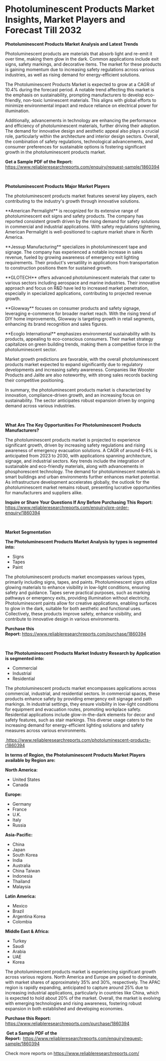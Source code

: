 <p><h1>Photoluminescent Products Market Insights, Market Players and Forecast Till 2032</h1></p><p><strong>Photoluminescent Products Market Analysis and Latest Trends</strong></p>
<p><p>Photoluminescent products are materials that absorb light and re-emit it over time, making them glow in the dark. Common applications include exit signs, safety markings, and decorative items. The market for these products is gaining momentum due to increasing safety regulations across various industries, as well as rising demand for energy-efficient solutions.</p><p>The Photoluminescent Products Market is expected to grow at a CAGR of 10.4% during the forecast period. A notable trend affecting this market is the emphasis on sustainability, prompting manufacturers to develop eco-friendly, non-toxic luminescent materials. This aligns with global efforts to minimize environmental impact and reduce reliance on electrical power for illumination.</p><p>Additionally, advancements in technology are enhancing the performance and efficiency of photoluminescent materials, further driving their adoption. The demand for innovative design and aesthetic appeal also plays a crucial role, particularly within the architecture and interior design sectors. Overall, the combination of safety regulations, technological advancements, and consumer preferences for sustainable options is fostering significant growth in the photoluminescent products market.</p></p>
<p><strong>Get a Sample PDF of the Report:&nbsp;</strong> <a href="https://www.reliableresearchreports.com/enquiry/request-sample/1860394?utm_campaign=2283&utm_medium=2&utm_source=Github&utm_content=ia&utm_term=02042025&utm_id=photoluminescent-products">https://www.reliableresearchreports.com/enquiry/request-sample/1860394</a></p>
<p>&nbsp;</p>
<p><strong>Photoluminescent Products Major Market Players</strong></p>
<p><p>The photoluminescent products market features several key players, each contributing to the industry's growth through innovative solutions. </p><p>**American Permalight** is recognized for its extensive range of photoluminescent exit signs and safety products. The company has reported consistent growth driven by the rising demand for safety solutions in commercial and industrial applications. With safety regulations tightening, American Permalight is well-positioned to capture market share in North America.</p><p>**Jessup Manufacturing** specializes in photoluminescent tape and signage. The company has experienced a notable increase in sales revenue, fueled by growing awareness of emergency exit lighting requirements. Their product's versatility in applications from transportation to construction positions them for sustained growth.</p><p>**GLOTECH** offers advanced photoluminescent materials that cater to various sectors including aerospace and marine industries. Their innovative approach and focus on R&D have led to increased market penetration, especially in specialized applications, contributing to projected revenue growth.</p><p>**Glowway** focuses on consumer products and safety signage, leveraging e-commerce for broader market reach. With the rising trend of DIY home improvements, Glowway is targeting growth in retail segments, enhancing its brand recognition and sales figures.</p><p>**Ecoglo International** emphasizes environmental sustainability with its products, appealing to eco-conscious consumers. Their market strategy capitalizes on green building trends, making them a competitive force in the photoluminescent sector.</p><p>Market growth predictions are favorable, with the overall photoluminescent products market expected to expand significantly due to regulatory developments and increasing safety awareness. Companies like Wooster Products and Jalite are also noteworthy, with strong sales records backing their competitive positioning.</p><p>In summary, the photoluminescent products market is characterized by innovation, compliance-driven growth, and an increasing focus on sustainability. The sector anticipates robust expansion driven by ongoing demand across various industries.</p></p>
<p>&nbsp;</p>
<p><strong>What Are The Key Opportunities For Photoluminescent Products Manufacturers?</strong></p>
<p><p>The photoluminescent products market is projected to experience significant growth, driven by increasing safety regulations and rising awareness of emergency evacuation solutions. A CAGR of around 6-8% is anticipated from 2023 to 2030, with applications spanning architecture, signage, and industrial sectors. Key trends include the integration of sustainable and eco-friendly materials, along with advancements in phosphorescent technology. The demand for photoluminescent materials in smart buildings and urban environments further enhances market potential. As infrastructure development accelerates globally, the outlook for the photoluminescent market remains robust, presenting lucrative opportunities for manufacturers and suppliers alike.</p></p>
<p><strong>Inquire or Share Your Questions If Any Before Purchasing This Report:</strong> <a href="https://www.reliableresearchreports.com/enquiry/pre-order-enquiry/1860394?utm_campaign=2283&utm_medium=2&utm_source=Github&utm_content=ia&utm_term=02042025&utm_id=photoluminescent-products">https://www.reliableresearchreports.com/enquiry/pre-order-enquiry/1860394</a></p>
<p>&nbsp;</p>
<p><strong>Market Segmentation</strong></p>
<p><strong>The Photoluminescent Products Market Analysis by types is segmented into:</strong></p>
<p><ul><li>Signs</li><li>Tapes</li><li>Paint</li></ul></p>
<p><p>The photoluminescent products market encompasses various types, primarily including signs, tapes, and paints. Photoluminescent signs utilize glowing materials to enhance visibility in low-light conditions, ensuring safety and guidance. Tapes serve practical purposes, such as marking pathways or emergency exits, providing illumination without electricity. Photoluminescent paints allow for creative applications, enabling surfaces to glow in the dark, suitable for both aesthetic and functional uses. Collectively, these products improve safety, enhance visibility, and contribute to innovative design in various environments.</p></p>
<p><strong>Purchase this Report:&nbsp;</strong><a href="https://www.reliableresearchreports.com/purchase/1860394?utm_campaign=2283&utm_medium=2&utm_source=Github&utm_content=ia&utm_term=02042025&utm_id=photoluminescent-products">https://www.reliableresearchreports.com/purchase/1860394</a></p>
<p>&nbsp;</p>
<p><strong>The Photoluminescent Products Market Industry Research by Application is segmented into:</strong></p>
<p><ul><li>Commercial</li><li>Industrial</li><li>Residential</li></ul></p>
<p><p>The photoluminescent products market encompasses applications across commercial, industrial, and residential sectors. In commercial spaces, these products enhance safety by providing emergency exit signage and path markings. In industrial settings, they ensure visibility in low-light conditions for equipment and evacuation routes, promoting workplace safety. Residential applications include glow-in-the-dark elements for decor and safety features, such as stair markings. This diverse usage caters to the increasing demand for energy-efficient lighting solutions and safety measures across various environments.</p></p>
<p><a href="https://www.reliableresearchreports.com/photoluminescent-products-r1860394?utm_campaign=2283&utm_medium=2&utm_source=Github&utm_content=ia&utm_term=02042025&utm_id=photoluminescent-products">&nbsp;https://www.reliableresearchreports.com/photoluminescent-products-r1860394</a></p>
<p><strong>In terms of Region, the Photoluminescent Products Market Players available by Region are:</strong></p>
<p>
    <p> <strong> North America: </strong>
        <ul>
            <li>United States</li>
            <li>Canada</li>
        </ul>
        </p> 
    <p> <strong> Europe: </strong>
        <ul>
            <li>Germany</li>
            <li>France</li>
            <li>U.K.</li>
            <li>Italy</li>
            <li>Russia</li>
        </ul>
        </p> 
    <p> <strong> Asia-Pacific: </strong>
        <ul>
            <li>China</li>
            <li>Japan</li>
            <li>South Korea</li>
            <li>India</li>
            <li>Australia</li>
            <li>China Taiwan</li>
            <li>Indonesia</li>
            <li>Thailand</li>
            <li>Malaysia</li>
        </ul>
        </p> 
    <p> <strong> Latin America: </strong>
        <ul>
            <li>Mexico</li>
            <li>Brazil</li>
            <li>Argentina Korea</li>
            <li>Colombia</li>
        </ul>
        </p> 
    <p> <strong> Middle East & Africa: </strong>
        <ul>
            <li>Turkey</li>
            <li>Saudi</li>
            <li>Arabia</li>
            <li>UAE</li>
            <li>Korea</li>
        </ul>
    </p>
    </p>
<p><p>The photoluminescent products market is experiencing significant growth across various regions. North America and Europe are poised to dominate, with market shares of approximately 35% and 30%, respectively. The APAC region is rapidly expanding, anticipated to capture around 25% due to increasing industrial applications, particularly in countries like China, which is expected to hold about 20% of the market. Overall, the market is evolving with emerging technologies and rising awareness, fostering robust expansion in both established and developing economies.</p></p>
<p><strong>Purchase this Report: </strong><a href="https://www.reliableresearchreports.com/purchase/1860394?utm_campaign=2283&utm_medium=2&utm_source=Github&utm_content=ia&utm_term=02042025&utm_id=photoluminescent-products">https://www.reliableresearchreports.com/purchase/1860394</a></p>
<p>&nbsp;<strong>Get a Sample PDF of the Report:&nbsp;&nbsp;</strong><a href="https://www.reliableresearchreports.com/enquiry/request-sample/1860394?utm_campaign=2283&utm_medium=2&utm_source=Github&utm_content=ia&utm_term=02042025&utm_id=photoluminescent-products">https://www.reliableresearchreports.com/enquiry/request-sample/1860394</a></p>
<p><strong></strong></p>
<p>Check more reports on <a href="https://www.reliableresearchreports.com/?utm_campaign=2283&utm_medium=2&utm_source=Github&utm_content=ia&utm_term=02042025&utm_id=photoluminescent-products">https://www.reliableresearchreports.com/</a></p>